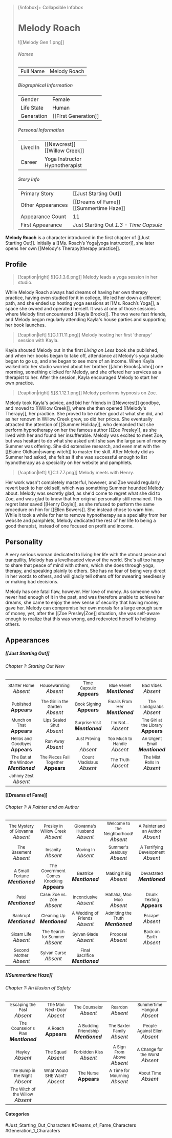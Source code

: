 > [!infobox]+ Collapsible Infobox
> # Melody Roach
> ![[Melody Gen 1.png]] 
> ###### Names 
> |  |  | 
> | ---- | ---- | 
> | Full Name | Melody Roach | 
>
> ##### Biographical Information
> |  |  | 
> | ---- | ---- | 
> | Gender | Female | 
> | Life State | Human |
> | Generation | [[First Generation]] |
> 
> ##### Personal Information
> |  |  | 
> | ---- | ---- | 
> | Lived In |[[Newcrest]]<br>[[Willow Creek]]| 
> | Career | Yoga Instructor<br>Hypnotherapist | 
> 
> ##### Story Info
> |  |  | 
> | ---- | ---- | 
> | Primary Story | [[Just Starting Out]] | 
> | Other Appearances | [[Dreams of Fame]]<br>[[Summertime Haze]] | 
> | Appearance Count | 11 | 
> | First Appearance | Just Starting Out *1.3 - Time Capsule*

**Melody Roach** is a character introduced in the first chapter of [[Just Starting Out]]. Initially a [[Ms. Roach’s Yoga|yoga instructor]], she later opens her own [[Melody's Therapy|therapy practice]].

## Profile
> [!caption|right]
> ![[G.1.3.6.png]] 
> Melody leads a yoga session in her studio.

While Melody Roach always had dreams of having her own therapy practice, having even studied for it in college, life led her down a different path, and she ended up hosting yoga sessions at [[Ms. Roach’s Yoga]], a space she owned and operated herself. It was at one of those sessions where Melody first encountered [[Kayla Brooks]]. The two were fast friends, and Melody began regularly attending Kayla's house parties and supporting her book launches.

> [!caption|left]
> ![[G.1.11.11.png]] 
> Melody hosting her first 'therapy' session with Kayla.

Kayla shouted Melody out in the first *Living on Less* book she published, and when her books began to take off, attendance at Melody's yoga studio began to go up, and she began to see more of an income. When Kayla walked into her studio worried about her brother [[John Brooks|John]] one morning, something clicked for Melody, and she offered her services as a therapist to her. After the session, Kayla encouraged Melody to start her own practice.

> [!caption|right]
> ![[S.1.12.1.png]] 
> Melody performs hypnosis on Zoe.

Melody took Kayla's advice, and bid her friends in [[Newcrest]] goodbye, and moved to [[Willow Creek]], where she then opened [[Melody's Therapy]], her practice. She proved to be rather good at what she did, and as her renown in Willow Creek grew, so did her prices. She eventually attracted the attention of [[Summer Holiday]], who demanded that she perform hypnotherapy on her the famous author [[Zoe Presley]], as she lived with her and found her insufferable. Melody was excited to meet Zoe, but was hesitant to do what she asked until she saw the large sum of money Summer was offering. She did extensive research, and even met with the [[Elaine Oldham|swamp witch]] to master the skill. After Melody did as Summer had asked, she felt as if she was successful enough to list hypnotherapy as a speciality on her website and pamphlets.

> [!caption|left]
> ![[C.1.7.7.png]] 
> Melody meets with Henry.

Her work wasn't completely masterful, however, and Zoe would regularly revert back to her old self, which was something Summer hounded Melody about. Melody was secretly glad, as she'd come to regret what she did to Zoe, and was glad to know that her original personality still remained. This regret later saved [[Henry Doyle]], as she refused to perform the same procedure on him for [[Ellen Bowers]]. She instead chose to warn him. While it took a while for her to remove hypnotherapy as a speciality from her website and pamphlets, Melody dedicated the rest of her life to being a good therapist, instead of one focused on profit and income. 

## Personality
A very serious woman dedicated to living her life with the utmost peace and tranquility, Melody has a levelheaded view of the world. She's all too happy to share that peace of mind with others, which she does through yoga, therapy, and speaking plainly to others. She has no fear of being very direct in her words to others, and will gladly tell others off for swearing needlessly or making bad decisions.

Melody has one fatal flaw, however. Her love of money. As someone who never had enough of it in the past, and was therefore unable to achieve her dreams, she came to enjoy the new sense of security that having money gave her. Melody can compromise her own morals for a large enough sum of money, yet, after the [[Zoe Presley|Zoe]] situation, she was self-aware enough to realize that this was wrong, and redevoted herself to helping others.

## Appearances
##### [[Just Starting Out]]
###### Chapter 1: Starting Out New
|                                                                       |                                                                         |                                                                     |                                                                        |                                                                          |
| --------------------------------------------------------------------- | ----------------------------------------------------------------------- | ------------------------------------------------------------------- | ---------------------------------------------------------------------- | ------------------------------------------------------------------------ |
| <center><font size=2>Starter Home<br><font size=3>*Absent* | <center><font size=2>Housewarming<br><font size=3>*Absent* | <center><font size=2>Time Capsule<br><font size=3>**Appears** | <center><font size=2>Blue Velvet<br><font size=3>***Mentioned*** | <center><font size=2>Bad Vibes<br><font size=3>*Absent*|
| <center><font size=2>Published<br><font size=3>**Appears** | <center><font size=2>The Girl in the Garden<br><font size=3>*Absent* | <center><font size=2>Book Signing<br><font size=3>**Appears** | <center><font size=2>Emails From Her<br><font size=3>***Mentioned*** | <center><font size=2>The Landgraabs<br><font size=3>*Absent* |
| <center><font size=2>Munch on That<br><font size=3>**Appears** | <center><font size=2>Lips Sealed Shut<br><font size=3>*Absent* | <center><font size=2>Surprise Visit<br><font size=3>***Mentioned*** | <center><font size=2>I'm Not...<br><font size=3>*Absent* | <center><font size=2>The Girl at the Library<br><font size=3>**Appears** |
| <center><font size=2>Hellos and Goodbyes<br><font size=3>**Appears** | <center><font size=2>Run Away<br><font size=3>*Absent* | <center><font size=2>Just Proving It<br><font size=3>*Absent* | <center><font size=2>Too Much to Handle<br><font size=3>*Absent* | <center><font size=2>An Urgent Email<br><font size=3>***Mentioned*** |
| <center><font size=2>The Bat at the Window<br><font size=3>***Mentioned***| <center><font size=2>The Pieces Fall Together<br><font size=3>**Appears** | <center><font size=2>Count Vladislaus<br><font size=3>*Absent* | <center><font size=2>The Truth<br><font size=3>*Absent*| <center><font size=2>The Mist Rolls In<br><font size=3>*Absent* |
| <center><font size=2>Johnny Zest<br><font size=3>*Absent* |

#### [[Dreams of Fame]]
###### Chapter 1: A Painter and an Author
|                                                                       |     |     |     |     |
| --------------------------------------------------------------------- | --- | --- | --- | --- |
| <center><font size=2>The Mystery of Giovanna<br><font size=3>*Absent* | <center><font size=2>Presley in Willow Creek<br><font size=3>*Absent* | <center><font size=2>Giovanna's Husband<br><font size=3>*Absent* | <center><font size=2>Welcome to the Neighborhood!<br><font size=3>*Absent* | <center><font size=2>A Painter and an Author<br><font size=3>*Absent* |
| <center><font size=2>The Basement<br><font size=3>*Absent* | <center><font size=2>Insanity<br><font size=3>*Absent* | <center><font size=2>Moving In<br><font size=3>*Absent* | <center><font size=2>Summer's Jealousy<br><font size=3>*Absent*| <center><font size=2>A Terrifying Development<br><font size=3>*Absent* |
| <center><font size=2>A Small Fortune<br><font size=3>***Mentioned*** | <center><font size=2>The Government Comes Knocking<br><font size=3>**Appears** | <center><font size=2>Beatrice<br><font size=3>***Mentioned*** | <center><font size=2>Making it Big<br><font size=3>*Absent* | <center><font size=2>Devastated<br><font size=3>***Mentioned*** |
| <center><font size=2>Patel<br><font size=3>***Mentioned*** | <center><font size=2>Case: Zoe vs. Zoe<br><font size=3>*Absent* | <center><font size=2>Inconclusive<br><font size=3>*Absent* | <center><font size=2>Hahaha, Moo Moo<br><font size=3>*Absent* | <center><font size=2>Drunk Texting<br><font size=3>**Appears** |
| <center><font size=2>Bankrupt<br><font size=3>***Mentioned*** | <center><font size=2>Cleaning Up<br><font size=3>***Mentioned***| <center><font size=2>A Wedding of Friends<br><font size=3>*Absent* | <center><font size=2>Admitting the Truth<br><font size=3>***Mentioned*** | <center><font size=2>Escape!<br><font size=3>*Absent* |
| <center><font size=2>Sixam Life<br><font size=3>*Absent* | <center><font size=2>The Search for Summer<br><font size=3>*Absent* | <center><font size=2>Sylvan Glade<br><font size=3>*Absent* | <center><font size=2>Proposal<br><font size=3>*Absent* | <center><font size=2>Back on Earth<br><font size=3>*Absent* |
| <center><font size=2>Second Mother<br><font size=3>*Absent* | <center><font size=2>Sylvan Curse<br><font size=3>*Absent* | <center><font size=2>Final Sacrifice<br><font size=3>***Mentioned*** |  |  |

##### [[Summertime Haze]]
###### Chapter 1: An Illusion of Safety

|                                                                       |     |     |     |     |
| --------------------------------------------------------------------- | --- | --- | --- | --- |
| <center><font size=2>Escaping the Past<br><font size=3>*Absent*  | <center><font size=2>The Man Next-Door<br><font size=3>*Absent* | <center><font size=2>The Counselor<br><font size=3>*Absent* | <center><font size=2>Reardon<br><font size=3>*Absent* | <center><font size=2>Summertime Hangout<br><font size=3>*Absent* |
| <center><font size=2>The Counselor's Plan<br><font size=3>***Mentioned***  | <center><font size=2>A Roach<br><font size=3>**Appears** | <center><font size=2>A Budding Friendship<br><font size=3>***Mentioned*** | <center><font size=2>The Baxter Family<br><font size=3>*Absent* | <center><font size=2>People Against Ellen<br><font size=3>*Absent* |
| <center><font size=2>Hayley<br><font size=3>*Absent*  | <center><font size=2>The Squad<br><font size=3>*Absent* | <center><font size=2>Forbidden Kiss<br><font size=3>*Absent* | <center><font size=2>A Sign From Above<br><font size=3>*Absent* | <center><font size=2>A Change for the Worst<br><font size=3>*Absent* |
| <center><font size=2>The Bump in the Night<br><font size=3>*Absent* | <center><font size=2>What Would SHE Want?<br><font size=3>*Absent* | <center><font size=2>The Nurse<br><font size=3>**Appears** | <center><font size=2>A Time for Mourning<br><font size=3>*Absent* | <center><font size=2>About Time<br><font size=3>*Absent* |
| <center><font size=2>The Witch of the Willow<br><font size=3>*Absent*  |

#### Categories
#Just_Starting_Out_Characters #Dreams_of_Fame_Characters #Generation_1_Characters